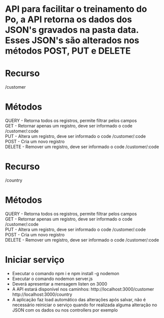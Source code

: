 # API para facilitar o treinamento do Po, a API retorna os dados dos JSON's gravados na pasta data. Esses JSON's são alterados nos métodos POST, PUT e DELETE

# Recurso
/customer

# Métodos 
QUERY  - Retorna todos os registros, permite filtrar pelos campos\
GET    - Retornar apenas um registro, deve ser informado o code /customer/:code\
PUT    - Altera um registro, deve ser informado o code /customer/:code\
POST   - Cria um novo registro\
DELETE - Remover um registro, deve ser informado o code /customer/:code

# Recurso
/country

# Métodos 
QUERY  - Retorna todos os registros, permite filtrar pelos campos\
GET    - Retornar apenas um registro, deve ser informado o code /customer/:code\
PUT    - Altera um registro, deve ser informado o code /customer/:code\
POST   - Cria um novo registro\
DELETE - Remover um registro, deve ser informado o code /customer/:code

# Iniciar serviço
- Executar o comando npm i e npm install -g nodemon
- Executar o comando nodemon server.js
- Deverá apresentar a mensagem listen on 3000
- A API estará disponível nos caminhos:
http://localhost:3000/customer\
http://localhost:3000/country
- A aplicação faz load automático das alterações após salvar, não é necessário reiniciar o serviço quando for realizada alguma alteração no JSON com os dados ou nos controllers por exemplo